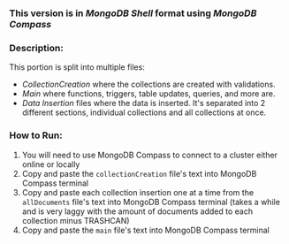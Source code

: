 ### This version is in ***MongoDB Shell*** format using ***MongoDB Compass***

### Description:
This portion is split into multiple files:
- *CollectionCreation* where the collections are created with validations.
- *Main* where functions, triggers, table updates, queries, and more are.
- *Data Insertion* files where the data is inserted. It's separated into 2 different sections, individual collections and all collections at once.

### How to Run:
1. You will need to use MongoDB Compass to connect to a cluster either online or locally
2. Copy and paste the `collectionCreation` file's text into MongoDB Compass terminal
3. Copy and paste each collection insertion one at a time from the `allDocuments` file's text into MongoDB Compass terminal (takes a while and is very laggy with the amount of documents added to each collection minus TRASHCAN)
4. Copy and paste the `main` file's text into MongoDB Compass terminal